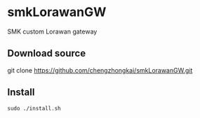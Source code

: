 # smkLorawanGW
SMK custom Lorawan gateway

## Download source
git clone https://github.com/chengzhongkai/smkLorawanGW.git

## Install
`sudo ./install.sh`



